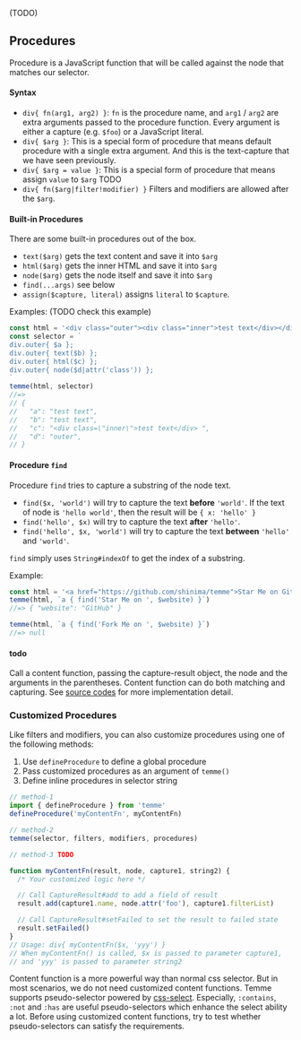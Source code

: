 (TODO)

## Procedures

Procedure is a JavaScript function that will be called against the node that matches our selector.

#### Syntax

- `div{ fn(arg1, arg2) }`: `fn` is the procedure name, and `arg1` / `arg2` are extra arguments passed to the procedure function. Every argument is either a capture (e.g. `$foo`) or a JavaScript literal.
- `div{ $arg }`: This is a special form of procedure that means default procedure with a single extra argument. And this is the text-capture that we have seen previously.
- `div{ $arg = value }`: This is a special form of procedure that means assign `value` to `$arg` TODO
- `div{ fn($arg|filter!modifier) }` Filters and modifiers are allowed after the `$arg`.

#### Built-in Procedures

There are some built-in procedures out of the box.

- `text($arg)` gets the text content and save it into `$arg`
- `html($arg)` gets the inner HTML and save it into `$arg`
- `node($arg)` gets the node itself and save it into `$arg`
- `find(...args)` see below
- `assign($capture, literal)` assigns `literal` to `$capture`.

Examples: (TODO check this example)

```JavaScript
const html = '<div class="outer"><div class="inner">test text</div></div>'
const selector = `
div.outer{ $a };
div.outer{ text($b) };
div.outer{ html($c) };
div.outer{ node($d|attr('class')) };
`
temme(html, selector)
//=>
// {
//   "a": "test text",
//   "b": "test text",
//   "c": "<div class=\"inner\">test text</div> ",
//   "d": "outer",
// }
```

#### Procedure `find`

Procedure `find` tries to capture a substring of the node text.

- `find($x, 'world')` will try to capture the text **before** `'world'`. If the text of node is `'hello world'`, then the result will be `{ x: 'hello' }`
- `find('hello', $x)` will try to capture the text **after** `'hello'`.
- `find('hello', $x, 'world')` will try to capture the text **between** `'hello'` and `'world'`.

`find` simply uses `String#indexOf` to get the index of a substring.

Example:

```JavaScript
const html = '<a href="https://github.com/shinima/temme">Star Me on GitHub</a>'
temme(html, `a { find('Star Me on ', $website) }`)
//=> { "website": "GitHub" }

temme(html, `a { find('Fork Me on ', $website) }`)
//=> null
```

#### todo

Call a content function, passing the capture-result object, the node and the arguments in the parentheses. Content function can do both matching and capturing. See [source codes](/src/contentFunctions.ts) for more implementation detail.

### Customized Procedures

Like filters and modifiers, you can also customize procedures using one of the following methods:

1.  Use `defineProcedure` to define a global procedure
2.  Pass customized procedures as an argument of `temme()`
3.  Define inline procedures in selector string

```JavaScript
// method-1
import { defineProcedure } from 'temme'
defineProcedure('myContentFn', myContentFn)

// method-2
temme(selector, filters, modifiers, procedures)

// method-3 TODO

function myContentFn(result, node, capture1, string2) {
  /* Your customized logic here */

  // Call CaptureResult#add to add a field of result
  result.add(capture1.name, node.attr('foo'), capture1.filterList)

  // Call CaptureResult#setFailed to set the result to failed state
  result.setFailed()
}
// Usage: div{ myContentFn($x, 'yyy') }
// When myContentFn() is called, $x is passed to parameter capture1,
// and 'yyy' is passed to parameter string2
```

Content function is a more powerful way than normal css selector. But in most scenarios, we do not need customized content functions. Temme supports pseudo-selector powered by [css-select](https://github.com/fb55/css-select#supported-selectors). Especially, `:contains`, `:not` and `:has` are useful pseudo-selectors which enhance the select ability a lot. Before using customized content functions, try to test whether pseudo-selectors can satisfy the requirements.
